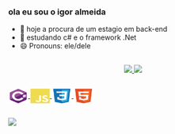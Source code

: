 ### ola eu sou o igor almeida



- 🔭 hoje a procura de um estagio em back-end
- 🌱  estudando c# e o framework .Net
- 😄 Pronouns: ele/dele 

##
<div align="center">
  <a href="https://github.com/igor2030">
  <img height="180em" src="https://github-readme-stats.vercel.app/api?username=igor2030&show_icons=true&theme=tokyonight&include_all_commits=true&count_private=true"/>
  <img height="180em" src="https://github-readme-stats.vercel.app/api/top-langs/?username=igor2030&layout=compact&langs_count=7&theme=tokyonight"/>
</div>
 
##
<div>
  <img align="center" alt="Rafa-Csharp" height="30" width="40" src="https://raw.githubusercontent.com/devicons/devicon/master/icons/csharp/csharp-original.svg">
  <img align="center" alt="Rafa-Js" height="30" width="40" src="https://raw.githubusercontent.com/devicons/devicon/master/icons/javascript/javascript-plain.svg">
  <img align="center" alt="Rafa-CSS" height="30" width="40" src="https://raw.githubusercontent.com/devicons/devicon/master/icons/css3/css3-original.svg">
  <img align="center" alt="Rafa-HTML" height="30" width="40" src="https://raw.githubusercontent.com/devicons/devicon/master/icons/html5/html5-original.svg">
</div>

##
 
<div>
  <a href="https://www.linkedin.com/in/igor-martins-902a69124/" target="_blank"><img src="https://img.shields.io/badge/-LinkedIn-%230077B5?style=for-the-    badge&logo=linkedin&logoColor=white" target="_blank"></a>
</div>
